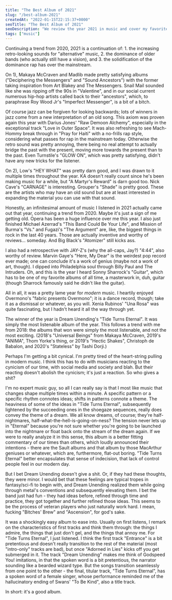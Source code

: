 ```yaml
---
title: "The Best Album of 2021"
slug: "/best-album-2021"
createdAt: "2022-01-15T22:15:37+0000"
seoTitle: "The Best Album of 2021"
seoDescription: "We review the year 2021 in music and cover my favorite album of 2021: Dream Unending's \"Tide Turns Eternal\"."
tags: ["music"]
---
```


Continuing a trend from 2020, 2021 is a continuation of: 1. the increasing retro-looking sounds for "alternative" music, 2. the dominance of older bands (who actually still have a vision), and 3. the solidification of the dominance rap has over the mainstream.

On 1), Makaya McCraven and Madlib made pretty satisfying albums ("Deciphering the Messengers" and "Sound Ancestors") with the former taking inspiration from Art Blakey and The Messengers. Snail Mail sounded like she was ripping off the 90s in "Valentine", and in our social current numerous hip-hop artists called back to their "ancestors", which, to paraphrase Roy Wood Jr's "Imperfect Messenger", is a bit of a bitch.

Of course jazz can be forgiven for looking backwards; lots of winners in jazz come from a new interpretation of an old song. This axiom was proven again this year with Darius Jones' "Raw Demoon Alchemy", especially in the exceptional track "Love in Outer Space". It was also refreshing to see Mach-Hommy break through in "Pray for Haiti" with a no-frills rap style, considering what passes for rap in the mainstream today. Otherwise the retro sound was pretty annoying, there being no real attempt to actually bridge the past with the present, moving more towards the present than to the past. Even Turnstile's "GLOW ON", which was pretty satisfying, didn't have any new tricks for the listener.

On 2), Low's "HEY WHAT" was pretty darn good, and I was drawn to it multiple times throughout the year. KA doesn't really count since he's been making music for a while, but "A Martyr's Reward" is darn good too. Nick Cave's "CARNAGE" is interesting. Grouper's "Shade" is pretty good. These are the artists who may have an old sound but are at least interested in expanding the material you can use with that sound.

Honestly, an infinitesimal amount of music I listened in 2021 actually came out that year, continuing a trend from 2020. Maybe it's just a sign of me getting old. Opera has been a huge influence over me this year. I also just finished Michael Azerrad's "This Band Could Be Your Life", and Mission of Burma's "Vs." and Fugazi's "The Argument" are, like, the biggest things in rock in the last 40 years. Those are actually inventive and worthy of reviews... someday. And Big Black's "Atomizer" still kicks ass.

I also had a retrospective with JAY-Z's (why the all-caps, Jay?) "4:44", also worthy of review. Marvin Gaye's "Here, My Dear" is the weirdest pop record ever made; one can conclude it's a work of genius (maybe not a work of art, though). I dipped into Philadelphia soul through Billy Paul and The Intruders. Oh, and this is the year I heard Sonny Sharrock's "Guitar", which has to be one of my favorite albums of all time, a masterwork in, duh, guitar (though Sharrock famously said he didn't like the guitar).

All in all, it was a pretty lame year for _modern_ music. I heartily enjoyed Overmono's "fabric presents Overmono"; it is a dance record, though; take it as a dismissal or whatever, as you will. Xenia Rubinos' "Una Rosa" was quite fascinating, but I hadn't heard it all the way through yet.

The winner of the year is Dream Unending's "Tide Turns Eternal". It was simply the most listenable album of the year. This follows a trend with me from 2018: the albums that won were simply the most listenable, and not the most exciting. (2018's "Universal Beings" from Makaya McCraven, 2019's "ANIMA", Thom Yorke's thing, or 2019's "Hectic Shakes", Christoph de Babalon, and 2020's "Stateless" by Tashi Dorji.)

Perhaps I'm getting a bit cynical. I'm pretty tired of the heart-string pulling in modern music. I think this has to do with musicians reacting to the cynicism of our time, with social media and society and blah. But their reacting doesn't abolish the cynicism; it's just a reaction. So who gives a shit?

I'm no expert music guy, so all I can really say is that I most like music that changes shape multiple times within a minute. A specific pattern or a specific rhythm connotes ideas; shifts in patterns connote a theme. The heaviness of some of the ideas in "Tide Turns Eternal", subsequently lightened by the succeeding ones in the shoegaze sequences, really does convey the theme of a dream. We all know dreams, of course; they're half-nightmares, half-what-the-hell-is-going-on-ness? The tension never lets up in "Eternal" because you're not sure whether you're going to be launched into the nightmare or float back onto the stream of the dream again. If we were to really analyze it in this sense, this album is a better fitting commentary of our times than others, which loudly announced their intentions - there are the Sault albums and that album by those MacArthur geniuses or whatever, which are, furthermore, flat-out boring. "Tide Turns Eternal" better encapsulates that sense of indecision, that lack of control people feel in our modern day.

But I bet Dream Unending doesn't give a shit. Or, if they had these thoughts, they were minor. I would bet that these feelings are typical tropes in fantasy/sci-fi to begin with, and Dream Unending realized them while going through metal's conventions and subsequently elevating them. I bet the band just had fun - they had ideas before, refined through time and practice, they got together and further refined those ideas. This seems to be the process of veteran players who just naturally work hard. I mean, fucking "Bitches' Brew" and "Ascension", for god's sake.

It was a shockingly easy album to ease into. Usually on first listens, I remark on the characteristics of first tracks and think them through: the things I admire, the things that just don't gel, and the things that annoy me. For "Tide Turns Eternal", I just listened. I think the first track "Entrance" is a bit pretentious and doesn't really transition to the rest of the material (most "intro-only" tracks are bad), but once "Adorned in Lies" kicks off you get submerged in it. The track "Dream Unending" makes me think of Godspeed You! imitations, in that the spoken word is a bit pretentious, the narrator sounding like a bearded wizard type. But the songs transition seamlessly from one point to the other - the final, titular track, "Tide Turns Eternal", has a spoken word of a female singer, whose performance reminded me of the hallucinatory ending of Swans' "To Be Kind", also a title track.

In short: it's a good album.